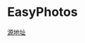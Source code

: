 # EasyPhotos    

[源地址](https://raw.githubusercontent.com/HuanTanSheng/EasyPhotos/master/demo/release/demo-release.apk)
